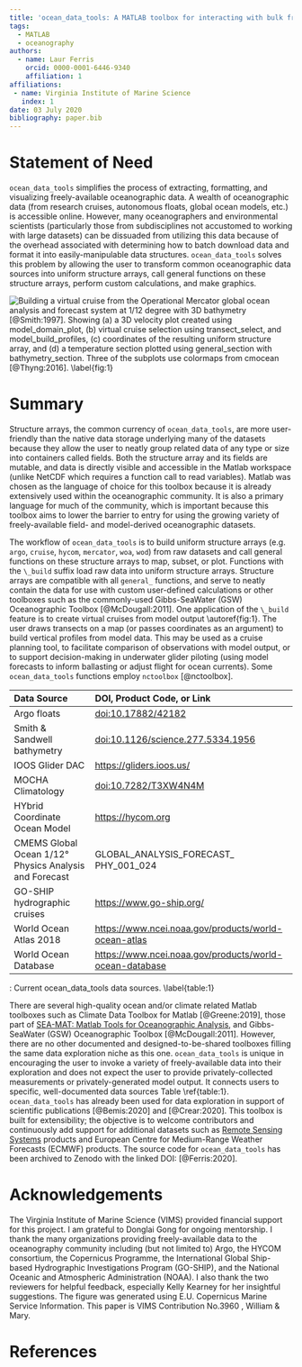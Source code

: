 ```yaml
---
title: 'ocean_data_tools: A MATLAB toolbox for interacting with bulk freely-available oceanographic data'
tags:
  - MATLAB
  - oceanography
authors:
  - name: Laur Ferris
    orcid: 0000-0001-6446-9340
    affiliation: 1
affiliations:
 - name: Virginia Institute of Marine Science
   index: 1
date: 03 July 2020
bibliography: paper.bib
---
```


# Statement of Need

``ocean_data_tools`` simplifies the process of extracting, formatting, and 
visualizing freely-available oceanographic data. A wealth of oceanographic 
data (from research cruises, autonomous floats, global ocean models, etc.)
is accessible online. However, many oceanographers and environmental 
scientists (particularly those from subdisciplines not accustomed to working
with large datasets) can be dissuaded from utilizing this data because of the
overhead associated with determining how to batch download data and 
format it into easily-manipulable data structures. ``ocean_data_tools``
solves this problem by allowing the user to transform common oceanographic 
data sources into uniform structure arrays, call general functions on these structure arrays, 
perform custom calculations, and make graphics. 

![Building a virtual cruise from the Operational Mercator global ocean
analysis and forecast system at 1/12 degree with 3D bathymetry [@Smith:1997]. 
Showing (a) a 3D velocity plot created using ``model_domain_plot``, (b) 
virtual cruise selection using ``transect_select``, and ``model_build_profiles``, 
(c) coordinates of the resulting uniform structure array, and (d) a temperature section 
plotted using ``general_section`` with ``bathymetry_section``. Three of the 
subplots use colormaps from cmocean [@Thyng:2016]. \label{fig:1}](figure.png)

# Summary

Structure arrays, the common currency of ``ocean_data_tools``, are more user-friendly than the native data storage underlying many of the datasets because they allow the user to neatly group related data of any type or size into containers called fields. Both the structure array and its fields are mutable, and data is directly visible and accessible in the Matlab workspace (unlike NetCDF which requires a function call to read variables).
Matlab was chosen as the language of choice for this toolbox because it is already extensively used within the oceanographic community.
It is also a primary language for much of the community, which is important because this toolbox aims to lower the barrier to entry for using the growing variety of freely-available field- and model-derived oceanographic datasets.

The workflow of ``ocean_data_tools`` is to build uniform structure arrays (e.g. ``argo``,
``cruise``, ``hycom``, ``mercator``, ``woa``, ``wod``) from raw datasets and 
call general functions on these structure arrays to map, subset, or plot. Functions with 
the ``\_build`` suffix load raw data into uniform structure arrays. Structure arrays are 
compatible with all ``general_`` functions, and serve to neatly contain the data for use with 
custom user-defined calculations or other toolboxes such as the commonly-used
Gibbs-SeaWater (GSW) Oceanographic Toolbox [@McDougall:2011]. One application of the ``\_build`` 
feature is to create virtual cruises from model output \autoref{fig:1}. The user
draws transects on a map (or passes coordinates as an argument) to build vertical profiles 
from model data. This may be used as a cruise planning tool, to facilitate 
comparison of observations with model output, or to support decision-making in underwater glider 
piloting (using model forecasts to inform ballasting or adjust flight for ocean currents).  Some ``ocean_data_tools`` functions
employ ``nctoolbox`` [@nctoolbox].

| Data Source | DOI, Product Code, or Link    |
|:--  |:--|
| Argo floats | [doi:10.17882/42182](https://doi.org/10.17882/42182) |
| Smith & Sandwell bathymetry | [doi:10.1126/science.277.5334.1956](https://doi.org/10.1126/science.277.5334.1956) |
| IOOS Glider DAC | https://gliders.ioos.us/ |
| MOCHA Climatology | [doi:10.7282/T3XW4N4M](https://doi.org/10.7282/T3XW4N4M) |
| HYbrid Coordinate Ocean Model | https://hycom.org |
| CMEMS Global Ocean 1/12° Physics Analysis and Forecast | GLOBAL_ANALYSIS_FORECAST_ PHY_001_024 |
| GO-SHIP hydrographic cruises | https://www.go-ship.org/ |
| World Ocean Atlas 2018 | https://www.ncei.noaa.gov/products/world-ocean-atlas |
| World Ocean Database | https://www.ncei.noaa.gov/products/world-ocean-database |

: Current ocean_data_tools data sources. \label{table:1}

There are several high-quality ocean and/or climate related Matlab toolboxes such as Climate Data Toolbox for Matlab [@Greene:2019], those part of [SEA-MAT: Matlab Tools for Oceanographic Analysis](https://sea-mat.github.io/sea-mat/), and Gibbs-SeaWater (GSW) Oceanographic Toolbox [@McDougall:2011]. However, there are no other documented and designed-to-be-shared toolboxes filling the same data exploration niche as this one. ``ocean_data_tools`` is unique in encouraging the user to invoke a variety of freely-available data into their exploration and does not expect the user to provide privately-collected measurements or privately-generated model output. It connects users to specific, well-documented data sources Table \ref{table:1}. ``ocean_data_tools`` has already been used for data exploration in support of scientific publications [@Bemis:2020] 
and [@Crear:2020]. This toolbox is built for extensibility; the objective is to welcome contributors and continuously add support for additional datasets such as [Remote Sensing 
Systems](http://www.remss.com/) products and European Centre for Medium-Range 
Weather Forecasts (ECMWF) products. The source code for ``ocean_data_tools`` has
been archived to Zenodo with the linked DOI: [@Ferris:2020].

# Acknowledgements

The Virginia Institute of Marine Science (VIMS) provided financial support for this project.
I am grateful to Donglai Gong for ongoing mentorship. I thank the many organizations providing freely-available
data to the oceanography community including (but not limited to) Argo, the HYCOM 
consortium, the Copernicus Programme, the International Global Ship-based Hydrographic
Investigations Program (GO-SHIP), and the National Oceanic and Atmospheric 
Administration (NOAA). I also thank the two reviewers for helpful feedback, especially 
Kelly Kearney for her insightful suggestions. The figure was generated using E.U. Copernicus Marine Service Information. This paper is VIMS Contribution No.3960 , William & Mary.

# References
